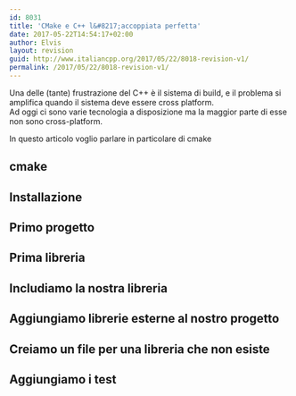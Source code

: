 ```yaml
---
id: 8031
title: 'CMake e C++ l&#8217;accoppiata perfetta'
date: 2017-05-22T14:54:17+02:00
author: Elvis
layout: revision
guid: http://www.italiancpp.org/2017/05/22/8018-revision-v1/
permalink: /2017/05/22/8018-revision-v1/
---
```

Una delle (tante) frustrazione del C++ è il sistema di build, e il problema si amplifica quando il sistema deve essere cross platform.  
Ad oggi ci sono varie tecnologia a disposizione ma la maggior parte di esse non sono cross-platform.

In questo articolo voglio parlare in particolare di <span>cmake</span>

## cmake

## Installazione

## Primo progetto

## Prima libreria

## Includiamo la nostra libreria

## Aggiungiamo librerie esterne al nostro progetto

## Creiamo un file per una libreria che non esiste

## Aggiungiamo i test